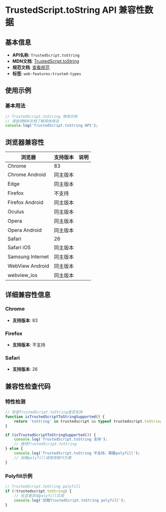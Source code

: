 # TrustedScript.toString API 兼容性数据

## 基本信息

- **API名称**: `TrustedScript.toString`
- **MDN文档**: [TrustedScript.toString](https://developer.mozilla.org/docs/Web/API/TrustedScript/toString)
- **规范文档**: [查看规范](https://w3c.github.io/trusted-types/dist/spec/#trustedscripturl-stringification-behavior)
- **标签**: `web-features:trusted-types`

## 使用示例

### 基本用法

```javascript
// TrustedScript.toString 使用示例
// 请查阅MDN文档了解具体用法
console.log('TrustedScript.toString API');
```

## 浏览器兼容性

| 浏览器 | 支持版本 | 说明 |
|--------|----------|------|
| Chrome | 83 |  |
| Chrome Android | 同主版本 |  |
| Edge | 同主版本 |  |
| Firefox | 不支持 |  |
| Firefox Android | 同主版本 |  |
| Oculus | 同主版本 |  |
| Opera | 同主版本 |  |
| Opera Android | 同主版本 |  |
| Safari | 26 |  |
| Safari iOS | 同主版本 |  |
| Samsung Internet | 同主版本 |  |
| WebView Android | 同主版本 |  |
| webview_ios | 同主版本 |  |

## 详细兼容性信息

### Chrome

- **支持版本**: 83

### Firefox

- **支持版本**: 不支持

### Safari

- **支持版本**: 26

## 兼容性检查代码

### 特性检测

```javascript
// 检查TrustedScript.toString是否支持
function isTrustedScriptToStringSupported() {
    return 'toString' in trustedscript && typeof trustedscript.toString === 'function';
}

if (isTrustedScriptToStringSupported()) {
    console.log('TrustedScript.toString 支持');
    // 使用TrustedScript.toString
} else {
    console.log('TrustedScript.toString 不支持，需要polyfill');
    // 加载polyfill或使用替代方案
}
```

### Polyfill示例

```javascript
// TrustedScript.toString polyfill
if (!trustedscript.toString) {
    // 在这里添加polyfill实现
    console.log('加载TrustedScript.toString polyfill');
}
```

